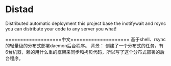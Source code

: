 # Distad
Distributed automatic deployment
this project base the 
inotifywait and rsync
you can distribute your code to any server you what!

===================中文====================
基于shell、rsync的轻量级的分布式部署daemon后台程序。
背景：
创建了一个分布式的任务，有6台机器，赖的用什么重的框架来同步和拷贝代码，所以写了这个分布式部署的后台程序。
